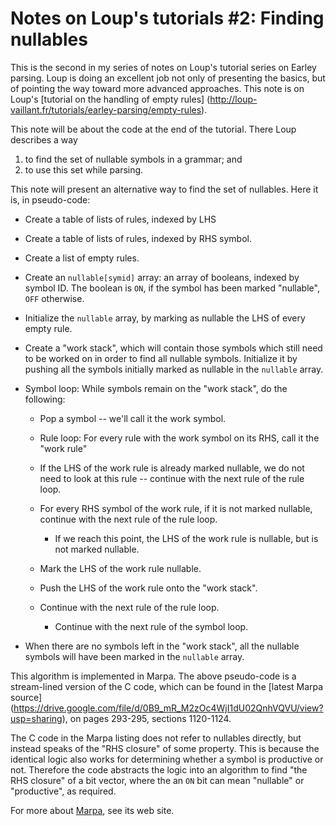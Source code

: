 # Notes on Loup's tutorials #2: Finding nullables

This is the second in my series of notes on Loup's tutorial series
on Earley parsing.
Loup is doing an excellent job not only of presenting the basics,
but of pointing the way toward more advanced approaches.
This note is on Loup's
[tutorial on the handling of empty rules]
(http://loup-vaillant.fr/tutorials/earley-parsing/empty-rules).

This note will be about the code at the end of the tutorial.
There Loup describes a way

1.  to find the set of nullable symbols in a grammar; and
2.  to use this set while parsing.

This note will present an alternative way to find the set
of nullables.  Here it is, in pseudo-code:

* Create a table of lists of rules, indexed by LHS

* Create a table of lists of rules, indexed by RHS symbol.

* Create a list of empty rules.

*   Create an `nullable[symid]` array:
    an array of booleans, indexed by symbol ID.
    The boolean is `ON`, if the symbol has been marked
    "nullable", `OFF` otherwise.

*   Initialize the `nullable` array, by marking
    as nullable the LHS of every empty rule.

*   Create a "work stack", which will contain 
    those symbols which still need to be worked on
    in order to find all nullable symbols.
    Initialize it by pushing all the symbols initially
    marked as nullable in the `nullable` array.

*   Symbol loop: While symbols remain on the "work stack", do the following:

    + Pop a symbol -- we'll call it the work symbol.

    + Rule loop: For every rule with the work symbol on its RHS, call it the "work rule"

	* If the LHS of the work rule is already marked nullable,
	   we do not need to look at this rule --
           continue with the next rule of the rule loop.

	* For every RHS symbol of the work rule,
           if it is not marked nullable, 
           continue with the next rule of the rule loop.

        * If we reach this point, the LHS of the work rule is nullable,
	    but is not marked nullable.

	* Mark the LHS of the work rule nullable.

	* Push the LHS of the work rule onto the "work stack".

	* Continue with the next rule of the rule loop.

      + Continue with the next rule of the symbol loop.

* When there are no symbols left in the "work stack",
    all the nullable symbols will have been marked in the `nullable`
    array.

This algorithm is implemented in Marpa.
The above pseudo-code is a stream-lined version of the C code,
which can be found in the
[latest Marpa source]
(https://drive.google.com/file/d/0B9_mR_M2zOc4WjI1dU02QnhVQVU/view?usp=sharing),
on pages 293-295, sections 1120-1124.

The C code in the Marpa listing does not refer
to nullables directly, but instead speaks
of the "RHS closure" of some property.
This is because the identical logic also works for determining
whether a symbol is productive or not.
Therefore the code abstracts the logic into an
algorithm to find "the RHS closure" of a bit vector,
where the an `ON` bit can mean "nullable" or "productive",
as required.

For more about
[Marpa](http://savage.net.au/Marpa.html),
see its web site.
